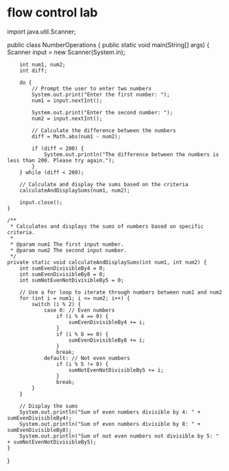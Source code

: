 # flow control  lab
 
 import java.util.Scanner;

public class NumberOperations {
    public static void main(String[] args) {
        Scanner input = new Scanner(System.in);

        int num1, num2;
        int diff;

        do {
            // Prompt the user to enter two numbers
            System.out.print("Enter the first number: ");
            num1 = input.nextInt();

            System.out.print("Enter the second number: ");
            num2 = input.nextInt();

            // Calculate the difference between the numbers
            diff = Math.abs(num1 - num2);

            if (diff < 200) {
                System.out.println("The difference between the numbers is less than 200. Please try again.");
            }
        } while (diff < 200);

        // Calculate and display the sums based on the criteria
        calculateAndDisplaySums(num1, num2);

        input.close();
    }

    /**
     * Calculates and displays the sums of numbers based on specific criteria.
     *
     * @param num1 The first input number.
     * @param num2 The second input number.
     */
    private static void calculateAndDisplaySums(int num1, int num2) {
        int sumEvenDivisibleBy4 = 0;
        int sumEvenDivisibleBy8 = 0;
        int sumNotEvenNotDivisibleBy5 = 0;

        // Use a for loop to iterate through numbers between num1 and num2
        for (int i = num1; i <= num2; i++) {
            switch (i % 2) {
                case 0: // Even numbers
                    if (i % 4 == 0) {
                        sumEvenDivisibleBy4 += i;
                    }
                    if (i % 8 == 0) {
                        sumEvenDivisibleBy8 += i;
                    }
                    break;
                default: // Not even numbers
                    if (i % 5 != 0) {
                        sumNotEvenNotDivisibleBy5 += i;
                    }
                    break;
            }
        }

        // Display the sums
        System.out.println("Sum of even numbers divisible by 4: " + sumEvenDivisibleBy4);
        System.out.println("Sum of even numbers divisible by 8: " + sumEvenDivisibleBy8);
        System.out.println("Sum of not even numbers not divisible by 5: " + sumNotEvenNotDivisibleBy5);
    }
}
